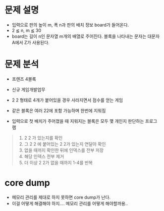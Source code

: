 # 문제 설명

- 입력으로 판의 높이 m, 폭 n과 판의 배치 정보 board가 들어온다.
- 2 ≦ n, m ≦ 30
- board는 길이 n인 문자열 m개의 배열로 주어진다. 블록을 나타내는 문자는 대문자 A에서 Z가 사용된다.

# 문제 분석

- 프렌즈 4블록

- 신규 게임개발업무
- 2 2 형태로 4개가 붙어있을 경우 사라지면서 점수를 얻는 게임
- 같은 블록은 여러 22에 포함 가능하며 한번에 지워짐

- 입력으로 첫 배치가 주어졌을 때 지워지는 블록은 모두 몇 개인지 판단하는 프로그램

> 1. 2 2 가 있는지를 확인
> 2. 그 2 2 에 붙어있는 2 2가 있는지 연달아 확인
> 3. 없을 때까지 확인한 뒤에 인덱스를 전부 저장
> 4. 해당 인덱스 전부 제거
> 5. 더 이상 2 2가 없을 때까지 1-4를 반복

# core dump

- 메모리 관리를 제대로 하지 못하면 core dump가 난다.
- 이걸 어떻게 해결해야 하지.... 메모리 관리를 어떻게 해야할까용..
